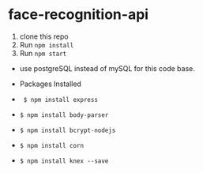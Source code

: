 # face-recognition-api
1. clone this repo
2. Run ```npm install```
3. Run ```npm start```

* use postgreSQL instead of mySQL for this code base.

* Packages Installed 
* ``` $ npm install express```
* ```$ npm install body-parser```
* ```$ npm install bcrypt-nodejs```
* ```$ npm install corn```
* ```$ npm install knex --save```
 
 


